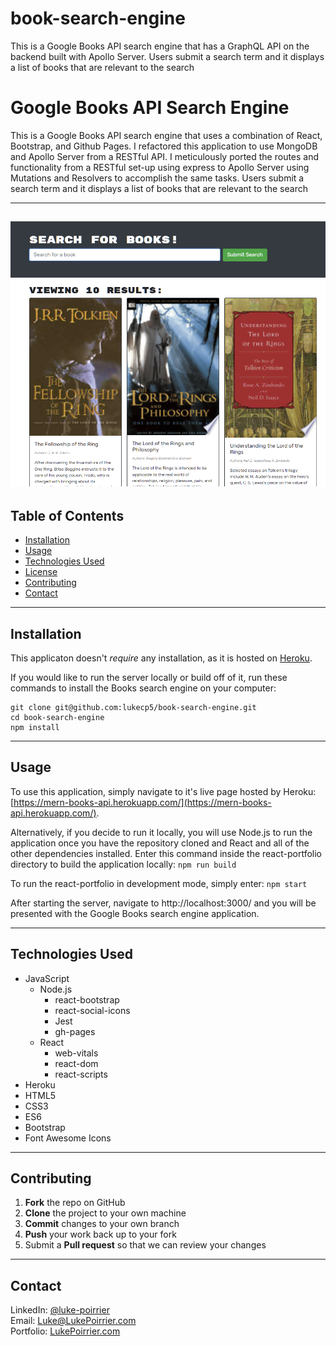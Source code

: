 # book-search-engine
This is a Google Books API search engine that has a GraphQL API on the backend built with Apollo Server. Users submit a search term and it displays a list of books that are relevant to the search

# **Google Books API Search Engine**
This is a Google Books API search engine that uses a combination of React, Bootstrap, and Github Pages. I refactored this application to use MongoDB and Apollo Server from a RESTful API. I meticulously ported the routes and functionality from a RESTful set-up using express to Apollo Server using Mutations and Resolvers to accomplish the same tasks. Users submit a search term and it displays a list of books that are relevant to the search

---
![Screenshot of Application](https://github.com/lukecp5/book-search-engine/blob/main/screenshot.png?raw=true)
---
## **Table of Contents**
* [Installation](#installation)
* [Usage](#usage)
* [Technologies Used](#technologies-used)
* [License](#installation)
* [Contributing](#installation)
* [Contact](#contact)
---

## Installation
This applicaton doesn't _require_ any installation, as it is hosted on [Heroku](https://mern-books-api.herokuapp.com/).

If you would like to run the server locally or build off of it, run these commands to install the Books search engine on your computer:

```
git clone git@github.com:lukecp5/book-search-engine.git
cd book-search-engine
npm install
```
---


## Usage
To use this application, simply navigate to it's live page hosted by Heroku: [https://mern-books-api.herokuapp.com/](https://mern-books-api.herokuapp.com/).

Alternatively, if you decide to run it locally, you will use Node.js to run the application once you have the repository cloned and React and all of the other dependencies installed. Enter this command inside the react-portfolio directory to build the application locally:
  `npm run build`

To run the react-portfolio in development mode, simply enter:
  `npm start`

After starting the server, navigate to http://localhost:3000/ and you will be presented with the Google Books search engine application.

---


## Technologies Used
- JavaScript
  - Node.js
      - react-bootstrap
      - react-social-icons
      - Jest
      - gh-pages
  - React
      - web-vitals
      - react-dom
      - react-scripts
- Heroku
- HTML5
- CSS3
- ES6
- Bootstrap
- Font Awesome Icons

---

## Contributing
 1. **Fork** the repo on GitHub
 2. **Clone** the project to your own machine
 3. **Commit** changes to your own branch
 4. **Push** your work back up to your fork
 5. Submit a **Pull request** so that we can review your changes

--- 

## Contact
LinkedIn: [@luke-poirrier](https://www.linkedin.com/in/luke-poirrier)  
Email: [Luke@LukePoirrier.com](mailto:Luke@LukePoirrier.com)  
Portfolio: [LukePoirrier.com](http://lukepoirrier.com)  



